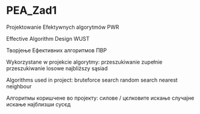 # PEA_Zad1
Projektowanie Efektywnych algorytmów PWR

Effective Algorithm Design WUST

Творјење Ефективних алгоритмов ПВР

Wykorzystane w projekcie algorytmy:
przeszukiwanie zupełnie
przeszukiwanie losowe
najbliższy sąsiad

Algorithms used in project:
bruteforce search
random search
nearest neighbour

Алгоритмы коришчене во пројекту:
силове / цєлковите искање
случајне искање
најблизши сусєд
